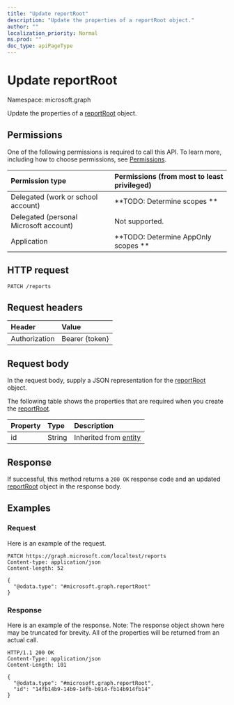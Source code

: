 ```yaml
---
title: "Update reportRoot"
description: "Update the properties of a reportRoot object."
author: ""
localization_priority: Normal
ms.prod: ""
doc_type: apiPageType
---
```


# Update reportRoot

Namespace: microsoft.graph

Update the properties of a [reportRoot](../resources/reportroot.md) object.

## Permissions
One of the following permissions is required to call this API. To learn more, including how to choose permissions, see [Permissions](/concepts/permissions-reference.md).

|Permission type|Permissions (from most to least privileged)|
|:---|:---|
|Delegated (work or school account)|**TODO: Determine scopes **|
|Delegated (personal Microsoft account)|Not supported.|
|Application|**TODO: Determine AppOnly scopes **|

## HTTP request
<!-- {
  "blockType": "ignored"
}
-->
``` http
PATCH /reports
```

## Request headers
|Header|Value|
|:---|:---|
|Authorization|Bearer {token}|

## Request body
In the request body, supply a JSON representation for the [reportRoot](../resources/reportroot.md) object.

The following table shows the properties that are required when you create the [reportRoot](../resources/reportroot.md).

|Property|Type|Description|
|:---|:---|:---|
|id|String| Inherited from [entity](../resources/entity.md)|



## Response
If successful, this method returns a `200 OK` response code and an updated [reportRoot](../resources/reportroot.md) object in the response body.

## Examples

### Request
Here is an example of the request.
<!-- {
  "blockType": "request",
  "name": "update_reportroot"
}
-->
``` http
PATCH https://graph.microsoft.com/localtest/reports
Content-type: application/json
Content-length: 52

{
  "@odata.type": "#microsoft.graph.reportRoot"
}
```

### Response
Here is an example of the response. Note: The response object shown here may be truncated for brevity. All of the properties will be returned from an actual call.
<!-- {
  "blockType": "response",
  "truncated": true
}
-->
``` http
HTTP/1.1 200 OK
Content-Type: application/json
Content-Length: 101

{
  "@odata.type": "#microsoft.graph.reportRoot",
  "id": "14fb14b9-14b9-14fb-b914-fb14b914fb14"
}
```

